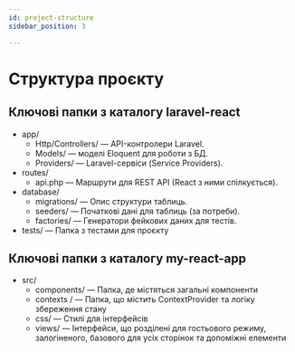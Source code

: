 ```yaml
---
id: project-structure
sidebar_position: 3

---
```

# Структура проєкту

## Ключові папки з каталогу laravel-react

* app/
  * Http/Controllers/ — API-контролери Laravel.
  * Models/ — моделі Eloquent для роботи з БД.
  * Providers/ — Laravel-сервіси (Service Providers).
* routes/
  * api.php — Маршрути для REST API (React з ними спілкується).
* database/
  * migrations/ — Опис структури таблиць.
  * seeders/ — Початкові дані для таблиць (за потреби).
  * factories/ — Генератори фейкових даних для тестів.
* tests/ — Папка з тестами для проєкту

## Ключові папки з каталогу my-react-app

* src/
  * components/ — Папка, де містяться загальні компоненти
  * contexts / — Папка, що містить ContextProvider та логіку збереження стану
  * css/ — Стилі для інтерфейсів
  * views/ — Інтерфейси, що розділені для гостьового режиму, залогіненого, базового для усіх сторінок та допоміжні елементи

